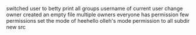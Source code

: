 switched user to betty
print all groups
username of current user
change owner
created an empty file
multiple owners
everyone has permission
few permissions
set the mode of heehello
olleh's mode
permission to all subdir
new src
